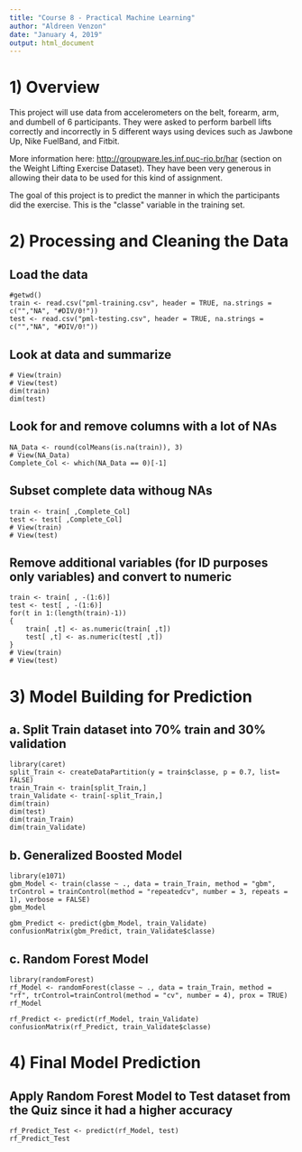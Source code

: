 ```yaml
---
title: "Course 8 - Practical Machine Learning"
author: "Aldreen Venzon"
date: "January 4, 2019"
output: html_document
---
```


# 1) Overview
This project will use data from accelerometers on the belt, forearm, arm, and dumbell of 6 participants. They were asked to perform barbell lifts correctly and incorrectly in 5 different ways using devices such as Jawbone Up, Nike FuelBand, and Fitbit. 

More information here: http://groupware.les.inf.puc-rio.br/har (section on the Weight Lifting Exercise Dataset). They have been very generous in allowing their data to be used for this kind of assignment.

The goal of this project is to predict the manner in which the participants did the exercise. This is the "classe" variable in the training set. 


# 2) Processing and Cleaning the Data
## Load the data
```{r, ECHO=FALSE}
#getwd()
train <- read.csv("pml-training.csv", header = TRUE, na.strings = c("","NA", "#DIV/0!"))
test <- read.csv("pml-testing.csv", header = TRUE, na.strings = c("","NA", "#DIV/0!"))
```

## Look at data and summarize
```{r, ECHO=FALSE}
# View(train)
# View(test)
dim(train)
dim(test)
```

## Look for and remove columns with a lot of NAs
```{r, ECHO=FALSE}
NA_Data <- round(colMeans(is.na(train)), 3)
# View(NA_Data)
Complete_Col <- which(NA_Data == 0)[-1]
```

## Subset complete data withoug NAs
```{r, ECHO=TRUE}
train <- train[ ,Complete_Col]
test <- test[ ,Complete_Col]
# View(train)
# View(test)
```

## Remove additional variables (for ID purposes only variables) and convert to numeric
```{r, ECHO=TRUE}
train <- train[ , -(1:6)]
test <- test[ , -(1:6)]
for(t in 1:(length(train)-1))
{
    train[ ,t] <- as.numeric(train[ ,t])
    test[ ,t] <- as.numeric(test[ ,t])
}
# View(train)
# View(test)
```


# 3) Model Building for Prediction
## a. Split Train dataset into 70% train and 30% validation
```{r, ECHO=FALSE}
library(caret)
split_Train <- createDataPartition(y = train$classe, p = 0.7, list= FALSE)
train_Train <- train[split_Train,]
train_Validate <- train[-split_Train,]
dim(train)
dim(test)
dim(train_Train)
dim(train_Validate)
```

## b. Generalized Boosted Model
```{r, ECHO=FALSE}
library(e1071)
gbm_Model <- train(classe ~ ., data = train_Train, method = "gbm", trControl = trainControl(method = "repeatedcv", number = 3, repeats = 1), verbose = FALSE)
gbm_Model
```

```{r, ECHO=TRUE}
gbm_Predict <- predict(gbm_Model, train_Validate)
confusionMatrix(gbm_Predict, train_Validate$classe)
```

## c. Random Forest Model
```{r, ECHO=FALSE}
library(randomForest)
rf_Model <- randomForest(classe ~ ., data = train_Train, method = "rf", trControl=trainControl(method = "cv", number = 4), prox = TRUE)
rf_Model
```

```{r, ECHO=TRUE}
rf_Predict <- predict(rf_Model, train_Validate)
confusionMatrix(rf_Predict, train_Validate$classe)
```


# 4) Final Model Prediction
## Apply Random Forest Model to Test dataset from the Quiz since it had a higher accuracy
```{r, ECHO=TRUE}
rf_Predict_Test <- predict(rf_Model, test)
rf_Predict_Test
```
